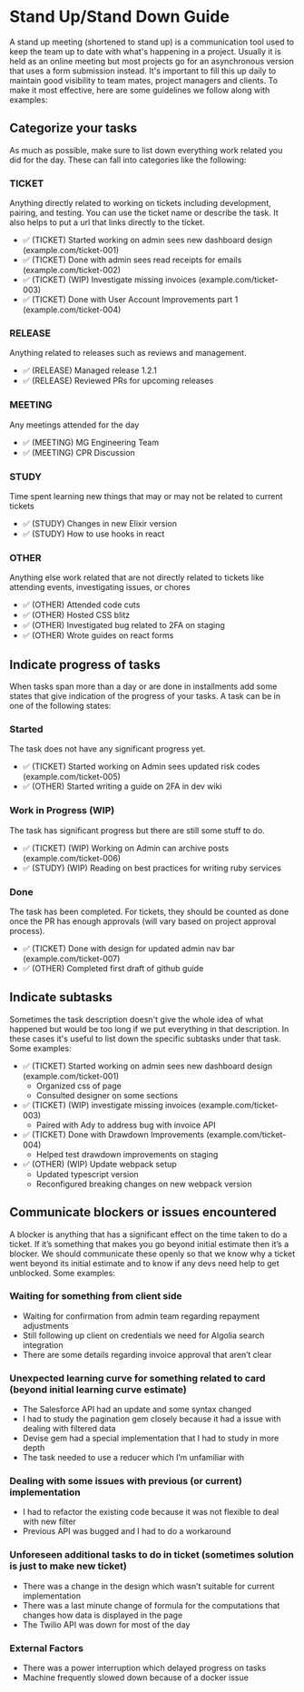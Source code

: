 # Stand Up/Stand Down Guide

A stand up meeting (shortened to stand up) is a communication tool used to keep the team up to date with what's happening in a project. Usually it is held as an online meeting but most projects go for an asynchronous version that uses a form submission instead. It's important to fill this up daily to maintain good visibility to team mates, project managers and clients. To make it most effective, here are some guidelines we follow along with examples:

## Categorize your tasks

As much as possible, make sure to list down everything work related you did for the day. These can fall into categories like the following:

### TICKET
Anything directly related to working on tickets including development, pairing, and testing. You can use the ticket name or describe the task. It also helps to put a url that links directly to the ticket.
- ✅ (TICKET) Started working on admin sees new dashboard design (example.com/ticket-001)
- ✅ (TICKET) Done with admin sees read receipts for emails (example.com/ticket-002)
- ✅ (TICKET) (WIP) Investigate missing invoices (example.com/ticket-003)
- ✅ (TICKET) Done with User Account Improvements part 1 (example.com/ticket-004)

### RELEASE
Anything related to releases such as reviews and management.
- ✅ (RELEASE) Managed release 1.2.1
- ✅ (RELEASE) Reviewed PRs for upcoming releases

### MEETING
Any meetings attended for the day
- ✅ (MEETING) MG Engineering Team
- ✅ (MEETING) CPR Discussion

### STUDY
Time spent learning new things that may or may not be related to current tickets
- ✅ (STUDY) Changes in new Elixir version
- ✅ (STUDY) How to use hooks in react

### OTHER
Anything else work related that are not directly related to tickets like attending events, investigating issues, or chores
- ✅ (OTHER) Attended code cuts
- ✅ (OTHER) Hosted CSS blitz
- ✅ (OTHER) Investigated bug related to 2FA on staging
- ✅ (OTHER) Wrote guides on react forms

## Indicate progress of tasks

When tasks span more than a day or are done in installments add some states that give indication of the progress of your tasks. A task can be in one of the following states:

### Started
The task does not have any significant progress yet.
- ✅ (TICKET) Started working on Admin sees updated risk codes (example.com/ticket-005)
- ✅ (OTHER) Started writing a guide on 2FA in dev wiki
### Work in Progress (WIP)
The task has significant progress but there are still some stuff to do.
- ✅ (TICKET) (WIP) Working on Admin can archive posts (example.com/ticket-006)
- ✅ (STUDY) (WIP) Reading on best practices for writing ruby services
### Done
The task has been completed. For tickets, they should be counted as done once the PR has enough approvals (will vary based on project approval process).
- ✅ (TICKET) Done with design for updated admin nav bar (example.com/ticket-007)
- ✅ (OTHER) Completed first draft of github guide

## Indicate subtasks

Sometimes the task description doesn't give the whole idea of what happened but would be too long if we put everything in that description. In these cases it's useful to list down the specific subtasks under that task. Some examples:
- ✅ (TICKET) Started working on admin sees new dashboard design (example.com/ticket-001)
    - Organized css of page
    - Consulted designer on some sections
- ✅ (TICKET) (WIP) investigate missing invoices (example.com/ticket-003)
    - Paired with Ady to address bug with invoice API
- ✅ (TICKET) Done with Drawdown Improvements (example.com/ticket-004)
    - Helped test drawdown improvements on staging
- ✅ (OTHER) (WIP) Update webpack setup
    - Updated typescript version
    - Reconfigured breaking changes on new webpack version

## Communicate blockers or issues encountered

A blocker is anything that has a significant effect on the time taken to do a ticket. If it’s something that makes you go beyond initial estimate then it’s a blocker. We should communicate these openly so that we know why a ticket went beyond its initial estimate and to know if any devs need help to get unblocked. Some examples:

### Waiting for something from client side
- Waiting for confirmation from admin team regarding repayment adjustments
- Still following up client on credentials we need for Algolia search integration
- There are some details regarding invoice approval that aren’t clear

### Unexpected learning curve for something related to card (beyond initial learning curve estimate)
- The Salesforce API had an update and some syntax changed
- I had to study the pagination gem closely because it had a issue with dealing with filtered data
- Devise gem had a special implementation that I had to study in more depth
- The task needed to use a reducer which I’m unfamiliar with

### Dealing with some issues with previous (or current) implementation
- I had to refactor the existing code because it was not flexible to deal with new filter
- Previous API was bugged and I had to do a workaround

### Unforeseen additional tasks to do in ticket (sometimes solution is just to make new ticket)
- There was a change in the design which wasn’t suitable for current implementation
- There was a last minute change of formula for the computations that changes how data is displayed in the page
- The Twilio API was down for most of the day

### External Factors
- There was a power interruption which delayed progress on tasks
- Machine frequently slowed down because of a docker issue
